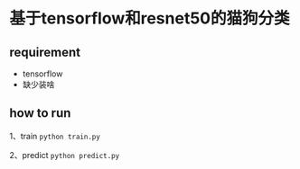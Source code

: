 # 基于tensorflow和resnet50的猫狗分类

## requirement
- tensorflow
- 缺少装啥

## how to run
1、train
``python train.py``

2、predict
``python predict.py``
